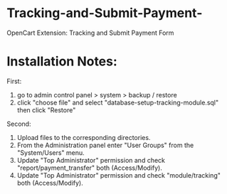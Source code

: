 Tracking-and-Submit-Payment-
============================

OpenCart Extension: Tracking and Submit Payment Form


Installation Notes:
============================

First:
1. go to admin control panel > system > backup / restore
2. click "choose file" and select "database-setup-tracking-module.sql" then click "Restore" 

Second:
1. Upload files to the corresponding directories.
2. From the Administration panel enter "User Groups" from the "System/Users" menu.
3. Update "Top Administrator" permission and check "report/payment_transfer" both (Access/Modify).
4. Update "Top Administrator" permission and check "module/tracking" both (Access/Modify).
